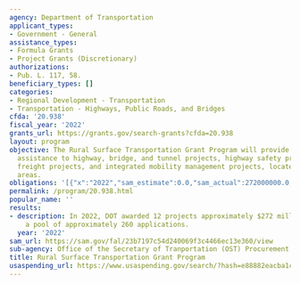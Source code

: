```yaml
---
agency: Department of Transportation
applicant_types:
- Government - General
assistance_types:
- Formula Grants
- Project Grants (Discretionary)
authorizations:
- Pub. L. 117, 58.
beneficiary_types: []
categories:
- Regional Development - Transportation
- Transportation - Highways, Public Roads, and Bridges
cfda: '20.938'
fiscal_year: '2022'
grants_url: https://grants.gov/search-grants?cfda=20.938
layout: program
objective: The Rural Surface Transportation Grant Program will provide Federal financial
  assistance to highway, bridge, and tunnel projects, highway safety projects, highway
  freight projects, and integrated mobility management projects, located in rural
  areas.
obligations: '[{"x":"2022","sam_estimate":0.0,"sam_actual":272000000.0,"usa_spending_actual":0.0},{"x":"2023","sam_estimate":310000000.0,"sam_actual":0.0,"usa_spending_actual":0.0},{"x":"2024","sam_estimate":350000000.0,"sam_actual":0.0,"usa_spending_actual":150069304.8}]'
permalink: /program/20.938.html
popular_name: ''
results:
- description: In 2022, DOT awarded 12 projects approximately $272 million out of
    a pool of approximately 260 applications.
  year: '2022'
sam_url: https://sam.gov/fal/23b7197c54d240069f3c4466ec13e360/view
sub-agency: Office of the Secretary of Tranportation (OST) Procurement Operations
title: Rural Surface Transportation Grant Program
usaspending_url: https://www.usaspending.gov/search/?hash=e88882eacba1c5cb2b9ace9c072c57a2
---
```

